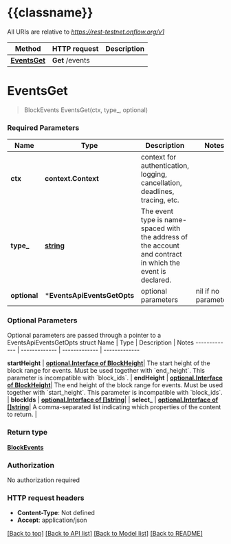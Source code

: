 # {{classname}}

All URIs are relative to *https://rest-testnet.onflow.org/v1*

Method | HTTP request | Description
------------- | ------------- | -------------
[**EventsGet**](EventsApi.md#EventsGet) | **Get** /events | 

# **EventsGet**
> BlockEvents EventsGet(ctx, type_, optional)


### Required Parameters

Name | Type | Description  | Notes
------------- | ------------- | ------------- | -------------
 **ctx** | **context.Context** | context for authentication, logging, cancellation, deadlines, tracing, etc.
  **type_** | [**string**](.md)| The event type is name-spaced with the address of the account and contract in which the event is declared. | 
 **optional** | ***EventsApiEventsGetOpts** | optional parameters | nil if no parameters

### Optional Parameters
Optional parameters are passed through a pointer to a EventsApiEventsGetOpts struct
Name | Type | Description  | Notes
------------- | ------------- | ------------- | -------------

 **startHeight** | [**optional.Interface of BlockHeight**](.md)| The start height of the block range for events. Must be used together with &#x60;end_height&#x60;. This parameter is incompatible with &#x60;block_ids&#x60;. | 
 **endHeight** | [**optional.Interface of BlockHeight**](.md)| The end height of the block range for events. Must be used together with &#x60;start_height&#x60;. This parameter is incompatible with &#x60;block_ids&#x60;. | 
 **blockIds** | [**optional.Interface of []string**](string.md)|  | 
 **select_** | [**optional.Interface of []string**](string.md)| A comma-separated list indicating which properties of the content to return. | 

### Return type

[**BlockEvents**](BlockEvents.md)

### Authorization

No authorization required

### HTTP request headers

 - **Content-Type**: Not defined
 - **Accept**: application/json

[[Back to top]](#) [[Back to API list]](../README.md#documentation-for-api-endpoints) [[Back to Model list]](../README.md#documentation-for-models) [[Back to README]](../README.md)

